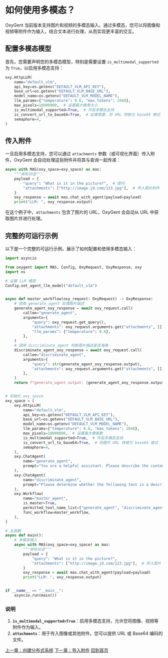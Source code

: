 # 如何使用多模态？

OxyGent 当前版本支持图片和视频的多模态输入。通过多模态，您可以将图像和视频等附件作为输入，结合文本进行处理，从而实现更丰富的交互。

## 配置多模态模型

首先，您需要声明您的多模态模型，特别是需要设置 `is_multimodal_supported` 为 `True`，以启用多模态支持：

```python
oxy.HttpLLM(
    name="default_vlm",
    api_key=os.getenv("DEFAULT_VLM_API_KEY"),
    base_url=os.getenv("DEFAULT_VLM_BASE_URL"),
    model_name=os.getenv("DEFAULT_VLM_MODEL_NAME"),
    llm_params={"temperature": 0.6, "max_tokens": 2048},
    max_pixels=10000000,  # 设置最大像素大小
    is_multimodal_supported=True,  # 开启多模态支持
    is_convert_url_to_base64=True,  # 如果需要，将 URL 转换为 base64 格式
    semaphore=4,
)
```

## 传入附件

一旦启用多模态支持，您可以通过 `attachments` 参数（或可视化界面）传入附件，OxyGent 会自动处理这些附件并将其与查询一起传递：

```python
async with MAS(oxy_space=oxy_space) as mas:
    """单轮对话"""
    payload = {
        "query": "What is it in the picture?",  # 提问
        "attachments": ["http://image.jd.com/123.jpg"],  # 传入图片附件
    }
    oxy_response = await mas.chat_with_agent(payload=payload)
    print("LLM: ", oxy_response.output)
```

在这个例子中，`attachments` 包含了图片的 URL，OxyGent 会自动从 URL 中获取图片并进行处理。

## 完整的可运行示例

以下是一个完整的可运行示例，展示了如何配置和使用多模态输入：

```python
import asyncio

from oxygent import MAS, Config, OxyRequest, OxyResponse, oxy
import os

# 设置 LLM 模型
Config.set_agent_llm_model("default_vlm")


async def master_workflow(oxy_request: OxyRequest) -> OxyResponse:
    # 调用 generate_agent 处理图片描述
    generate_agent_oxy_response = await oxy_request.call(
        callee="generate_agent",
        arguments={
            "query": oxy_request.get_query(),
            "attachments": oxy_request.arguments.get("attachments", []),
            "llm_params": {"temperature": 0.6},
        },
    )
    # 调用 discriminate_agent 判断图片描述是否准确
    discriminate_agent_oxy_response = await oxy_request.call(
        callee="discriminate_agent",
        arguments={
            "query": str(generate_agent_oxy_response.output),
            "attachments": oxy_request.arguments.get("attachments", []),
        },
    )
    return f"generate_agent output: {generate_agent_oxy_response.output} \n discriminate_agent output: {discriminate_agent_oxy_response.output}"


# 初始化 oxy_space
oxy_space = [
    oxy.HttpLLM(
        name="default_vlm",
        api_key=os.getenv("DEFAULT_VLM_API_KEY"),
        base_url=os.getenv("DEFAULT_VLM_BASE_URL"),
        model_name=os.getenv("DEFAULT_VLM_MODEL_NAME"),
        llm_params={"temperature": 0.6, "max_tokens": 2048},
        max_pixels=10000000,  # 设置最大像素数
        is_multimodal_supported=True,  # 开启多模态支持
        is_convert_url_to_base64=True,  # 将图片 URL 转换为 base64 格式
        semaphore=4,
    ),
    oxy.ChatAgent(
        name="generate_agent",
        prompt="You are a helpful assistant. Please describe the content of the image in detail.",
    ),
    oxy.ChatAgent(
        name="discriminate_agent",
        prompt="Please determine whether the following text is a description of the content of the image. If it is, please output 'True', otherwise output 'False'.",
    ),
    oxy.Workflow(
        name="master_agent",
        is_master=True,
        permitted_tool_name_list=["generate_agent", "discriminate_agent"],
        func_workflow=master_workflow,
    ),
]

# 主函数
async def main():
    # 多模态输入
    async with MAS(oxy_space=oxy_space) as mas:
        """单轮对话"""
        payload = {
            "query": "What is it in the picture?",
            "attachments": ["http://image.jd.com/123.jpg"],  # 传入图片 URL
        }
        oxy_response = await mas.chat_with_agent(payload=payload)
        print("LLM: ", oxy_response.output)


if __name__ == "__main__":
    asyncio.run(main())
```

### 说明

1. **`is_multimodal_supported=True`**：启用多模态支持，允许您将图像、视频等附件作为输入。
2. **`attachments`**：用于传入图像或其他附件。您可以提供 URL 或 Base64 编码的文件。


[上一章：创建分布式系统](./11_dstributed.md)
[下一章：导入附件](./10_1_attachments.md)
[回到首页](./readme.md)

